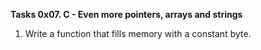 **Tasks 0x07. C - Even more pointers, arrays and strings**
1.	Write a function that fills memory with a constant byte.
